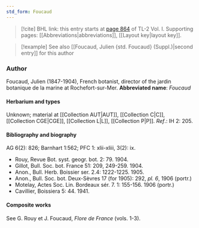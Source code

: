 ```yaml
---
std_form: Foucaud
---
```


> [!cite] BHL link: this entry starts at [page 864](https://www.biodiversitylibrary.org/page/33120995) of TL-2 Vol. I.
> Supporting pages: [[Abbreviations|abbreviations]], [[Layout key|layout key]].

> [!example] See also [[Foucaud, Julien {std. Foucaud} (Suppl.)|second entry]] for this author

### Author

Foucaud, Julien (1847-1904), French botanist, director of the jardin botanique de la marine at Rochefort-sur-Mer. 
**Abbreviated name**: *Foucaud*

#### Herbarium and types

Unknown; material at [[Collection AUT|AUT]], [[Collection C|C]], [[Collection CGE|CGE]], [[Collection L|L]], [[Collection P|P]].
*Ref*.: IH 2: 205.

#### Bibliography and biography

AG 6(2): 826; Barnhart 1:562; PFC 1: xlii-xliii, 3(2): ix.
- Rouy, Revue Bot. syst. geogr. bot. 2: 79. 1904.
- Gillot, Bull. Soc. bot. France 51: 209, 249-259. 1904.
- Anon., Bull. Herb. Boissier ser. 2.4: 1222-1225. 1905.
- Anon., Bull. Soc. bot. Deux-Sèvres 17 (for 1905): 292, *pl. 6*, 1906 (portr.)
- Motelay, Actes Soc. Lin. Bordeaux sér. 7. 1: 155-156. 1906 (portr.)
- Cavillier, Boissiera 5: 44. 1941.

#### Composite works

See G. Rouy et J. Foucaud, *Flore de France* (vols. 1-3).

